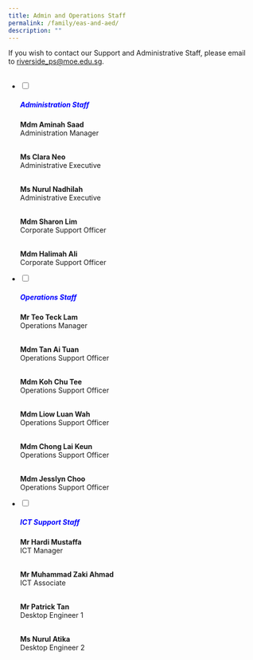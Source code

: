 ```yaml
---
title: Admin and Operations Staff
permalink: /family/eas-and-aed/
description: ""
---
```

If you wish to contact our Support and Administrative Staff, please email to [riverside\_ps@moe.edu.sg](mailto:riverside_ps@moe.edu.sg).


<ul class="jekyllcodex_accordion">
 <li>
<input type="checkbox" id="accordion1">
	 <label for="accordion1"><h5 style="color:blue">Administration Staff</h5></label>
<div>
<b>Mdm Aminah Saad</b><br>Administration Manager<br><br>
					
<b>Ms Clara Neo</b><br>Administrative Executive<br><br>
					
<b>Ms Nurul Nadhilah</b><br>Administrative Executive<br><br>
					
<b>Mdm Sharon Lim</b><br>Corporate Support Officer<br><br>
					
<b>Mdm Halimah Ali</b><br>Corporate Support Officer</li>
</div>

</li>
<li>
<input type="checkbox" id="accordion2">
<label for="accordion2"><h5 style="color:blue">Operations Staff</h5></label>
<div>
<b>Mr Teo Teck Lam</b><br>Operations Manager<br><br>

<b>Mdm Tan Ai Tuan</b><br>Operations Support Officer<br><br>
				
<b>Mdm Koh Chu Tee</b><br>Operations Support Officer<br><br>
				
<b>Mdm Liow Luan Wah</b><br>Operations Support Officer<br><br>
				
<b>Mdm Chong Lai Keun</b><br>Operations Support Officer<br><br>
				
<b>Mdm Jesslyn Choo</b><br>Operations Support Officer</li>
</div></li>
	
<li><input type="checkbox" id="accordion3">
<label for="accordion3"><h5 style="color:blue">ICT Support Staff</h5></label>
<div>
<b>Mr Hardi Mustaffa</b><br>ICT Manager<br><br>

<b>Mr Muhammad Zaki Ahmad</b><br>ICT Associate<br><br>

<b>Mr Patrick Tan</b><br>Desktop Engineer 1<br><br>

<b>Ms Nurul Atika</b><br>Desktop Engineer 2
</div></li>